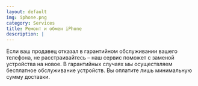 ```yaml
---
layout: default
img: iphone.png
category: Services
title: Ремонт и обмен iPhone
description: |
---
```

Если ваш продавец отказал в гарантийном обслуживании вашего телефона, не расстраивайтесь – наш сервис поможет с заменой устройства на новое. В гарантийных случаях мы осуществляем бесплатное обслуживание устройств. Вы оплатите лишь минимальную сумму доставки.
